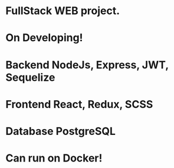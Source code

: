 # FullStack WEB project. 
# On Developing!
# Backend NodeJs, Express, JWT, Sequelize
# Frontend React, Redux, SCSS 
# Database PostgreSQL
# Can run on Docker!

